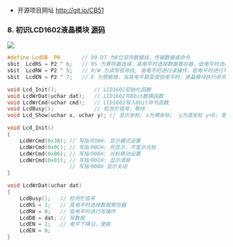 - 开源项目网址  http://git.io/CB51

### 8. 初识LCD1602液晶模块 [源码](https://github.com/hongwenjun/stc89c52/tree/master/8-lcd1602_display)

![](https://raw.githubusercontent.com/hongwenjun/stc89c52/master/img/lcd1602.jpg)

```c
#define LcdDB  P0       // D0-D7 为8位双向数据线，传输数据或命令
sbit  LcdRS = P2 ^ 6;   // RS 为寄存器选择，高电平时选择数据寄存器，低电平时选择指令寄存
sbit  LcdRW = P2 ^ 5;   // R/W 为读写信号线, 高电平时进行读操作，低电平时进行写操作
sbit  LcdEN = P2 ^ 7;   // E 为使能端，当高电平跳变成低电平时，液晶模块执行命令

void Lcd_Init();            // LCD1602初始化函数
void LcdWrDat(uchar dat);   // LCD1602写8bit数据函数
void LcdWrCmd(uchar cmd);   // LCD1602写入8bit命令函数
void LcdBusy();             // 检测忙信号，等待
void Lcd_Show(uchar x, uchar y); // 显示坐标: x为横坐标;  y为竖坐标 y=0; 第一行 y=1; 第二行

void Lcd_Init()
{
    LcdWrCmd(0x38); // 写指令38H: 显示模式设置
    LcdWrCmd(0x0C); // 写指令0CH: 开显示，不显示光标
    LcdWrCmd(0x06); // 写指令06H: 光标移动设置
    LcdWrCmd(0x01); // 写指令01H: 显示清屏
                    // 写指令08H 显示关闭
}

void LcdWrDat(uchar dat)
{
    LcdBusy();   // 检测忙信号
    LcdRS = 1;   // 高电平时选择数据寄存器
    LcdRW = 0;   // 低电平时进行写操作
    LcdDB = dat; // 写数据
    LcdEN = 1;   // 电平下降沿，使能
    LcdEN = 0;
}

```